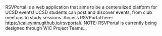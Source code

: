 RSVPortal is a web application that aims to be a centeralized platform for UCSD events! UCSD students can post and discover events, from club meetups to study sessions. Access RSVPortal here: https://caileymm.github.io/rsvportal/. NOTE: RSVPortal is currently being designed through WIC Project Teams...
